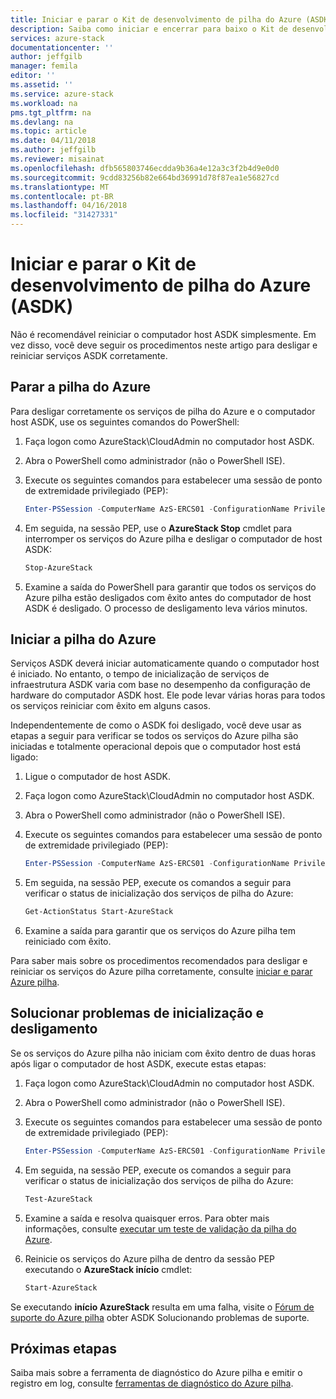 ```yaml
---
title: Iniciar e parar o Kit de desenvolvimento de pilha do Azure (ASDK) | Microsoft Docs
description: Saiba como iniciar e encerrar para baixo o Kit de desenvolvimento do Azure pilha (ASDK).
services: azure-stack
documentationcenter: ''
author: jeffgilb
manager: femila
editor: ''
ms.assetid: ''
ms.service: azure-stack
ms.workload: na
pms.tgt_pltfrm: na
ms.devlang: na
ms.topic: article
ms.date: 04/11/2018
ms.author: jeffgilb
ms.reviewer: misainat
ms.openlocfilehash: dfb565803746ecdda9b36a4e12a3c3f2b4d9e0d0
ms.sourcegitcommit: 9cdd83256b82e664bd36991d78f87ea1e56827cd
ms.translationtype: MT
ms.contentlocale: pt-BR
ms.lasthandoff: 04/16/2018
ms.locfileid: "31427331"
---
```

# <a name="start-and-stop-the-azure-stack-development-kit-asdk"></a>Iniciar e parar o Kit de desenvolvimento de pilha do Azure (ASDK)
Não é recomendável reiniciar o computador host ASDK simplesmente. Em vez disso, você deve seguir os procedimentos neste artigo para desligar e reiniciar serviços ASDK corretamente. 

## <a name="stop-azure-stack"></a>Parar a pilha do Azure 
Para desligar corretamente os serviços de pilha do Azure e o computador host ASDK, use os seguintes comandos do PowerShell:

1. Faça logon como AzureStack\CloudAdmin no computador host ASDK.
2. Abra o PowerShell como administrador (não o PowerShell ISE).
3. Execute os seguintes comandos para estabelecer uma sessão de ponto de extremidade privilegiado (PEP): 

   ```powershell
   Enter-PSSession -ComputerName AzS-ERCS01 -ConfigurationName PrivilegedEndpoint
   ```
4. Em seguida, na sessão PEP, use o **AzureStack Stop** cmdlet para interromper os serviços do Azure pilha e desligar o computador de host ASDK:

   ```powershell
   Stop-AzureStack
   ```
5. Examine a saída do PowerShell para garantir que todos os serviços do Azure pilha estão desligados com êxito antes do computador de host ASDK é desligado. O processo de desligamento leva vários minutos.

## <a name="start-azure-stack"></a>Iniciar a pilha do Azure 
Serviços ASDK deverá iniciar automaticamente quando o computador host é iniciado. No entanto, o tempo de inicialização de serviços de infraestrutura ASDK varia com base no desempenho da configuração de hardware do computador ASDK host. Ele pode levar várias horas para todos os serviços reiniciar com êxito em alguns casos.

Independentemente de como o ASDK foi desligado, você deve usar as etapas a seguir para verificar se todos os serviços do Azure pilha são iniciadas e totalmente operacional depois que o computador host está ligado: 

1. Ligue o computador de host ASDK. 
2. Faça logon como AzureStack\CloudAdmin no computador host ASDK.
3. Abra o PowerShell como administrador (não o PowerShell ISE).
4. Execute os seguintes comandos para estabelecer uma sessão de ponto de extremidade privilegiado (PEP):

   ```powershell
   Enter-PSSession -ComputerName AzS-ERCS01 -ConfigurationName PrivilegedEndpoint
   ```
5. Em seguida, na sessão PEP, execute os comandos a seguir para verificar o status de inicialização dos serviços de pilha do Azure:

   ```powershell
   Get-ActionStatus Start-AzureStack
   ```
6. Examine a saída para garantir que os serviços do Azure pilha tem reiniciado com êxito.

Para saber mais sobre os procedimentos recomendados para desligar e reiniciar os serviços do Azure pilha corretamente, consulte [iniciar e parar Azure pilha](.\.\azure-stack-start-and-stop.md). 

## <a name="troubleshoot-startup-and-shutdown"></a>Solucionar problemas de inicialização e desligamento 
Se os serviços do Azure pilha não iniciam com êxito dentro de duas horas após ligar o computador de host ASDK, execute estas etapas:

1. Faça logon como AzureStack\CloudAdmin no computador host ASDK.
2. Abra o PowerShell como administrador (não o PowerShell ISE).
3. Execute os seguintes comandos para estabelecer uma sessão de ponto de extremidade privilegiado (PEP):

   ```powershell
   Enter-PSSession -ComputerName AzS-ERCS01 -ConfigurationName PrivilegedEndpoint
   ```
4. Em seguida, na sessão PEP, execute os comandos a seguir para verificar o status de inicialização dos serviços de pilha do Azure:

   ```powershell
   Test-AzureStack
   ```
5. Examine a saída e resolva quaisquer erros. Para obter mais informações, consulte [executar um teste de validação da pilha do Azure](.\.\azure-stack-diagnostic-test.md).
6. Reinicie os serviços do Azure pilha de dentro da sessão PEP executando o **AzureStack início** cmdlet:

   ```powershell
   Start-AzureStack
   ```

Se executando **início AzureStack** resulta em uma falha, visite o [Fórum de suporte do Azure pilha](https://social.msdn.microsoft.com/Forums/en-US/home?forum=azurestack) obter ASDK Solucionando problemas de suporte. 

## <a name="next-steps"></a>Próximas etapas 
Saiba mais sobre a ferramenta de diagnóstico do Azure pilha e emitir o registro em log, consulte [ferramentas de diagnóstico do Azure pilha](.\.\azure-stack-diagnostics.md).
